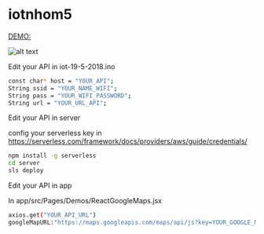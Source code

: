 # iotnhom5

[DEMO:](https://nhom5iottest.firebaseapp.com)

![alt text](https://image.ibb.co/hjNH5o/screencapture_nhom5iottest_firebaseapp_1526706723223.png "Demo")


Edit your API in iot-19-5-2018.ino

```bash
const char* host = "YOUR_API";
String ssid = "YOUR_NAME_WIFI";
String pass = "YOUR_WIFI_PASSWORD";
String url = "YOUR_URL_API";
```
Edit your API in server

config your serverless key in 
https://serverless.com/framework/docs/providers/aws/guide/credentials/

```bash
npm install -g serverless
cd server
sls deploy 
```

Edit your API in app

In app/src/Pages/Demos/ReactGoogleMaps.jsx
```bash
axios.get("YOUR_API_URL")
googleMapURL:"https://maps.googleapis.com/maps/api/js?key=YOUR_GOOGLE_MAP_API&v=3.exp&libraries=geometry,drawing,places"
```
